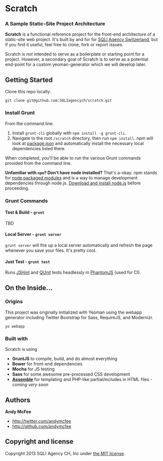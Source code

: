 Scratch
================
### A Sample Static-Site Project Architecture

**Scratch** is a functional reference project for the front-end architecture of a static-site web project.  It's built by and for for [SQLI Agency Switzerland](https://github.com/sqliagencych), but if you find it useful, feel free to clone, fork or report issues.  

Scratch is *not* intended to serve as a boilerplate or starting point for a project.  However, a secondary goal of Scratch is to serve as a potential end-point for a custom yeoman-generator which we will develop later. 

## Getting Started

Clone this repo locally:

`git clone git@github.com:SQLIagencych/scratch.git`

### Install Grunt

From the command line:

1. Install `grunt-cli` globally with `npm install -g grunt-cli`.
2. Navigate to the root `/scratch` directory, then run `npm install`. npm will look at [package.json](package.json) and automatically install the necessary local dependencies listed there.

When completed, you'll be able to run the various Grunt commands provided from the command line.

**Unfamiliar with `npm`? Don't have node installed?** That's a-okay. npm stands for [node packaged modules](http://npmjs.org/) and is a way to manage development dependencies through node.js. [Download and install node.js](http://nodejs.org/download/) before proceeding.


### Grunt Commands
#### Test & Build - `grunt`
TBD

#### Local Server - `grunt server`
`grunt server` will fire up a local server automatically and refresh the page whenever you save your files. It's pretty cool.  

#### Just Test - `grunt test`
Runs [JSHint](http://jshint.com) and [QUnit](http://qunitjs.com/) tests headlessly in [PhantomJS](http://phantomjs.org/) (used for CI).


## On the Inside...

### Origins

This project was originally initialized with Yeoman using the webapp generator including Twitter Bootstrap for Sass, RequireJS, and Modernizr.  

`yo webapp`

### Built with

Scratch is using 
- **GruntJS** to compile, build, and do almost everything
- **Bower** for front-end dependencies
- **Mocha** for JS testing
- **Sass** for some awesome pre-processed CSS development
- **[Assemble](http://assemble.io/)** for templating and PHP-like partial/includes in HTML files - *coming very soon*


## Authors

**Andy McFee**

+ <http://twitter.com/andymcfee>
+ <http://github.com/andymcfee>



## Copyright and license

Copyright 2013 SQLI Agency CH, Inc under [the MIT license](LICENSE).